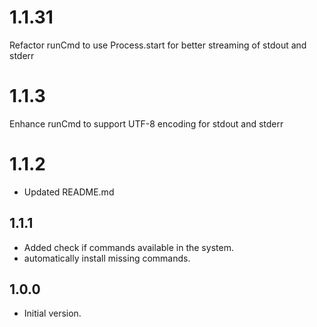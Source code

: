 # 1.1.31
Refactor runCmd to use Process.start for better streaming of stdout and stderr

# 1.1.3
Enhance runCmd to support UTF-8 encoding for stdout and stderr

# 1.1.2
- Updated README.md

## 1.1.1
- Added check if commands available in the system.
- automatically install missing commands.

## 1.0.0

- Initial version.
